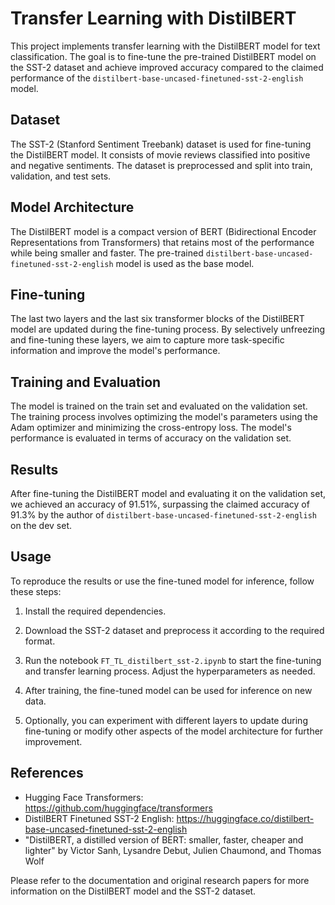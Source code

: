 # Transfer Learning with DistilBERT

This project implements transfer learning with the DistilBERT model for text classification. The goal is to fine-tune the pre-trained DistilBERT model on the SST-2 dataset and achieve improved accuracy compared to the claimed performance of the `distilbert-base-uncased-finetuned-sst-2-english` model.

## Dataset

The SST-2 (Stanford Sentiment Treebank) dataset is used for fine-tuning the DistilBERT model. It consists of movie reviews classified into positive and negative sentiments. The dataset is preprocessed and split into train, validation, and test sets.

## Model Architecture

The DistilBERT model is a compact version of BERT (Bidirectional Encoder Representations from Transformers) that retains most of the performance while being smaller and faster. The pre-trained `distilbert-base-uncased-finetuned-sst-2-english` model is used as the base model.

## Fine-tuning

The last two layers and the last six transformer blocks of the DistilBERT model are updated during the fine-tuning process. By selectively unfreezing and fine-tuning these layers, we aim to capture more task-specific information and improve the model's performance.

## Training and Evaluation

The model is trained on the train set and evaluated on the validation set. The training process involves optimizing the model's parameters using the Adam optimizer and minimizing the cross-entropy loss. The model's performance is evaluated in terms of accuracy on the validation set.

## Results

After fine-tuning the DistilBERT model and evaluating it on the validation set, we achieved an accuracy of 91.51%, surpassing the claimed accuracy of 91.3% by the author of `distilbert-base-uncased-finetuned-sst-2-english` on the dev set.

## Usage

To reproduce the results or use the fine-tuned model for inference, follow these steps:

1. Install the required dependencies.

2. Download the SST-2 dataset and preprocess it according to the required format.

3. Run the notebook `FT_TL_distilbert_sst-2.ipynb` to start the fine-tuning and transfer learning process. Adjust the hyperparameters as needed.

4. After training, the fine-tuned model can be used for inference on new data.

5. Optionally, you can experiment with different layers to update during fine-tuning or modify other aspects of the model architecture for further improvement.

## References

- Hugging Face Transformers: https://github.com/huggingface/transformers
- DistilBERT Finetuned SST-2 English: https://huggingface.co/distilbert-base-uncased-finetuned-sst-2-english
- "DistilBERT, a distilled version of BERT: smaller, faster, cheaper and lighter" by Victor Sanh, Lysandre Debut, Julien Chaumond, and Thomas Wolf

Please refer to the documentation and original research papers for more information on the DistilBERT model and the SST-2 dataset.
